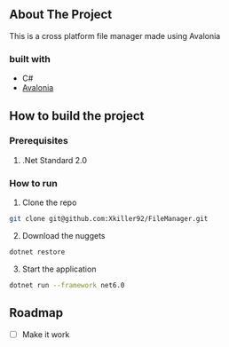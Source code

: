 ## About The Project
This is a cross platform file manager made using Avalonia

###  built with

 - C#
 - [Avalonia](https://avaloniaui.net)

## How to build the project

### Prerequisites

 1. .Net Standard 2.0
 
### How to run

 1. Clone the repo
```sh
git clone git@github.com:Xkiller92/FileManager.git
```

2. Download the nuggets
```sh
dotnet restore
```

3. Start the application
```sh
dotnet run --framework net6.0
```

 
## Roadmap

-   [ ] Make it work
